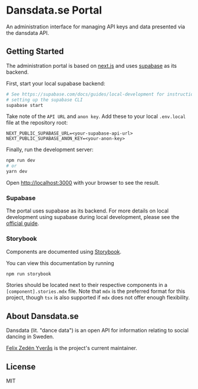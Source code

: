 # Dansdata.se Portal

An administration interface for managing API keys and data presented via the dansdata API.

## Getting Started

The administration portal is based on [next.js](https://nextjs.org/) and uses [supabase](https://supabase.com/)
as its backend.

First, start your local supabase backend:

```bash
# See https://supabase.com/docs/guides/local-development for instructions on
# setting up the supabase CLI
supabase start
```

Take note of the `API URL` and `anon key`. Add these to your local `.env.local` file at the repository root:

```dotenv
NEXT_PUBLIC_SUPABASE_URL=<your-supabase-api-url>
NEXT_PUBLIC_SUPABASE_ANON_KEY=<your-anon-key>
```

Finally, run the development server:

```bash
npm run dev
# or
yarn dev
```

Open [http://localhost:3000](http://localhost:3000) with your browser to see the result.

### Supabase

The portal uses supabase as its backend. For more details on local development using
supabase during local development, please see the
[official guide](https://supabase.com/docs/guides/local-development).

### Storybook

Components are documented using [Storybook](https://storybook.js.org/).

You can view this documentation by running

```bash
npm run storybook
```

Stories should be located next to their respective components in a `[component].stories.mdx` file.
Note that `mdx` is the preferred format for this project, though `tsx` is also supported if `mdx` does not offer enough flexibility.

## About Dansdata.se

Dansdata (lit. "dance data") is an open API for information relating to social dancing in Sweden.

[Felix Zedén Yverås](https://github.com/FelixZY) is the project's current maintainer.

## License

MIT

